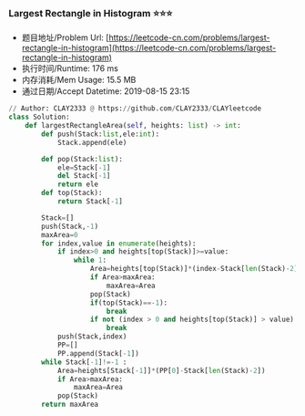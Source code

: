 
### Largest Rectangle in Histogram :star::star::star:
- 题目地址/Problem Url: [https://leetcode-cn.com/problems/largest-rectangle-in-histogram](https://leetcode-cn.com/problems/largest-rectangle-in-histogram)
- 执行时间/Runtime: 176 ms 
- 内存消耗/Mem Usage: 15.5 MB
- 通过日期/Accept Datetime: 2019-08-15 23:15
```python
// Author: CLAY2333 @ https://github.com/CLAY2333/CLAYleetcode
class Solution:
    def largestRectangleArea(self, heights: list) -> int:
        def push(Stack:list,ele:int):
            Stack.append(ele)

        def pop(Stack:list):
            ele=Stack[-1]
            del Stack[-1]
            return ele
        def top(Stack):
            return Stack[-1]

        Stack=[]
        push(Stack,-1)
        maxArea=0
        for index,value in enumerate(heights):
            if index>0 and heights[top(Stack)]>=value:
                while 1:
                    Area=heights[top(Stack)]*(index-Stack[len(Stack)-2]-1)
                    if Area>maxArea:
                        maxArea=Area
                    pop(Stack)
                    if(top(Stack)==-1):
                        break
                    if not (index > 0 and heights[top(Stack)] > value):
                        break
            push(Stack,index)
            PP=[]
            PP.append(Stack[-1])
        while Stack[-1]!=-1 :
            Area=heights[Stack[-1]]*(PP[0]-Stack[len(Stack)-2])
            if Area>maxArea:
                maxArea=Area
            pop(Stack)
        return maxArea

```
